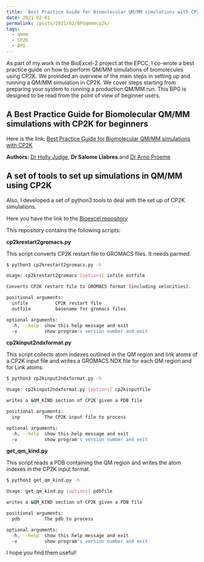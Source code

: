 ```yaml
---
title: 'Best Practice Guide for Biomolecular QM/MM simulations with CP2K'
date: 2021-02-01
permalink: /posts/2021/02/BPGqmmmcp2k/
tags:
  - qmmm
  - CP2K
  - BPG
---
```


As part of my work in the BioExcel-2 project at the EPCC, I co-wrote a best practice guide on how to perform QM/MM simulations of biomolecules using CP2K. We provided an overview of the main steps in setting up and running a QM/MM simulation in CP2K. We cover steps starting from preparing your system to running a production QM/MM run. This BPG is designed to be read from the point of view of beginner users. 

A Best Practice Guide for Biomolecular QM/MM simulations with CP2K for beginners
----------

Here is the link: 
[Best Practice Guide for Biomolecular QM/MM simulations with CP2K](https://docs.bioexcel.eu/qmmm_bpg/en/main/)

**Authors:** [Dr Holly Judge](https://www.epcc.ed.ac.uk/about/staff/holly-judge), **Dr Salome Llabres** and [Dr Arno Proeme](https://www.epcc.ed.ac.uk/about/staff/dr-arno-proeme)


A set of tools to set up simulations in QM/MM using CP2K
----------

Also, I developed a set of python3 tools to deal with the set up of CP2K simulations. 

Here you have the link to the [Bioexcel repository](https://github.com/bioexcel/CP2K_qmmm_input_preparation_scripts)

This repository contains the following scripts:

**cp2krestart2gromacs.py**

This script converts CP2K restart file to GROMACS files. It needs parmed. 

```bash
$ python3 cp2krestart2gromacs.py -h 

Usage: cp2krestart2gromacs [options] infile outfile

Converts CP2K restart file to GROMACS format (including velocities).

positional arguments:
  infile          CP2K restart file
  outfile         basename for gromacs files

optional arguments:
  -h, --help  show this help message and exit
  -v          show program's version number and exit
```

**cp2kinput2ndxformat.py**

This script collects atom indexes outlined in the QM region and link atoms of a CP2K input file and writes a GROMACS NDX file for each QM region and for Link atoms.

```bash
$ python3 cp2kinput2ndxformat.py -h 

Usage: cp2kinput2ndxformat.py [options] cp2kinputfile

writes a &QM_KIND section of CP2K given a PDB file

positional arguments:
  inp         The CP2K input file to process

optional arguments:
  -h, --help  show this help message and exit
  -v          show program's version number and exit
```

**get_qm_kind.py**

This script reads a PDB containing the QM region and writes the atom indexes in the CP2K input format.

```bash
$ python3 get_qm_kind.py -h 

Usage: get_qm_kind.py [options] pdbfile

writes a &QM_KIND section of CP2K given a PDB file

positional arguments:
  pdb         The pdb to process

optional arguments:
  -h, --help  show this help message and exit
  -v          show program's version number and exit
```

I hope you find them useful!

